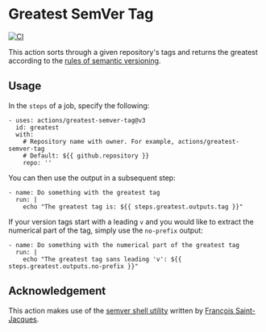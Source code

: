 # Greatest SemVer Tag

[![CI](https://github.com/lhstrh/greatest-semver-tag/actions/workflows/ci.yml/badge.svg)](https://github.com/lhstrh/greatest-semver-tag/actions/workflows/ci.yml)

This action sorts through a given repository's tags and returns the greatest according to the [rules of semantic versioning](https://semver.org/).

## Usage
In the `steps` of a job, specify the following:
```
- uses: actions/greatest-semver-tag@v3
  id: greatest
  with:
    # Repository name with owner. For example, actions/greatest-semver-tag
    # Default: ${{ github.repository }}
    repo: ''
```
You can then use the output in a subsequent step:
```
- name: Do something with the greatest tag
  run: |
    echo "The greatest tag is: ${{ steps.greatest.outputs.tag }}"
```
If your version tags start with a leading `v` and you would like to extract the numerical part of the tag, simply use the `no-prefix` output:
```
- name: Do something with the numerical part of the greatest tag
  run: |
    echo "The greatest tag sans leading 'v': ${{ steps.greatest.outputs.no-prefix }}"
```

## Acknowledgement

This action makes use of the [semver shell utility](https://github.com/fsaintjacques/semver-tool) written by [François Saint-Jacques](https://github.com/fsaintjacques).
